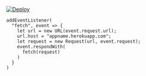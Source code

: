 ﻿[![Deploy](https://www.herokucdn.com/deploy/button.png)](https://dashboard.heroku.com/new?template=https://github.com/rsyhy6htgs/c0830-1.git)

```
addEventListener(
  "fetch", event => {
    let url = new URL(event.request.url);
    url.host = "appname.herokuapp.com";
    let request = new Request(url, event.request);
    event.respondWith(
      fetch(request)
    )
  }
)
```
